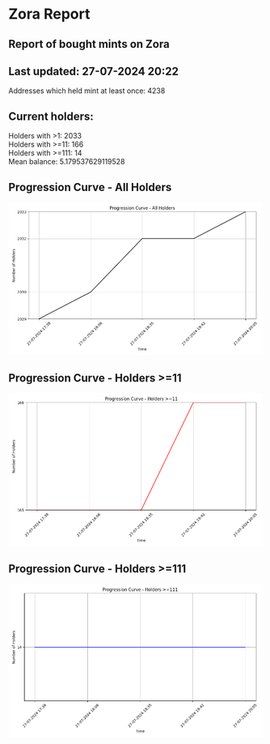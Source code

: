 # Zora Report
## Report of bought mints on Zora
## Last updated: 27-07-2024 20:22
Addresses which held mint at least once: 4238

## Current holders:
Holders with >1: 2033  
Holders with >=11: 166  
Holders with >=111: 14  
Mean balance: 5.179537629119528  

## Progression Curve - All Holders
![Progression Curve - All Holders](progression_curve_all.png)
## Progression Curve - Holders >=11
![Progression Curve - Holders >=11](progression_curve_gt_11.png)
## Progression Curve - Holders >=111
![Progression Curve - Holders >=111](progression_curve_gt_111.png)
